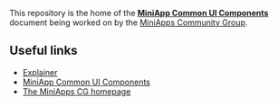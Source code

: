 This repository is the home of the **[MiniApp Common UI Components](https://w3c.github.io/miniapp-components/)** document being worked on by the [MiniApps Community Group](https://www.w3.org/community/miniapps/).

## Useful links

* [Explainer](https://github.com/w3c/miniapp-components/blob/main/docs/explainer.md)
* [MiniApp Common UI Components](https://w3c.github.io/miniapp-manifest/)
* [The MiniApps CG homepage](https://www.w3.org/community/miniapps/)